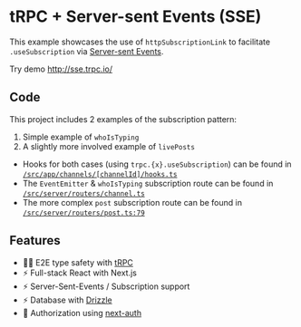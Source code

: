 # tRPC + Server-sent Events (SSE)

This example showcases the use of `httpSubscriptionLink` to facilitate `.useSubscription` via [Server-sent Events](https://developer.mozilla.org/en-US/docs/Web/API/Server-sent_events/Using_server-sent_events).

Try demo http://sse.trpc.io/

## Code

This project includes 2 examples of the subscription pattern:

1. Simple example of `whoIsTyping`
2. A slightly more involved example of `livePosts`

- Hooks for both cases (using `trpc.{x}.useSubscription`) can be found in [`/src/app/channels/[channelId]/hooks.ts`](examples/next-sse-chat/src/app/channels/[channelId]/hooks.ts)
- The `EventEmitter` & `whoIsTyping` subscription route can be found in [`/src/server/routers/channel.ts`](examples/next-sse-chat/src/server/routers/channel.ts)
- The more complex `post` subscription route can be found in [`/src/server/routers/post.ts:79`](examples/next-sse-chat/src/server/routers/post.ts)

## Features

- 🧙‍♂️ E2E type safety with [tRPC](https://trpc.io)
- ⚡ Full-stack React with Next.js
- ⚡ Server-Sent-Events / Subscription support
- ⚡ Database with [Drizzle](https://orm.drizzle.team/)
- 🔐 Authorization using [next-auth](https://next-auth.js.org/)
